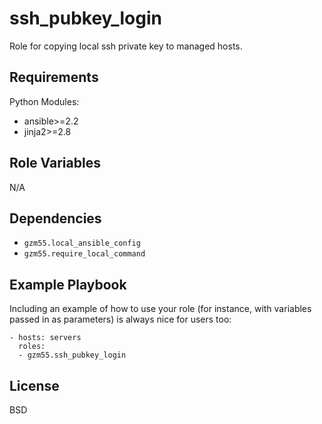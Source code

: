 ssh_pubkey_login
=========

Role for copying local ssh private key to managed hosts.

Requirements
------------

Python Modules:
* ansible>=2.2
* jinja2>=2.8

Role Variables
--------------

N/A

Dependencies
------------

* `gzm55.local_ansible_config`
* `gzm55.require_local_command`

Example Playbook
----------------

Including an example of how to use your role (for instance, with variables passed in as parameters) is always nice for users too:

    - hosts: servers
      roles:
      - gzm55.ssh_pubkey_login

License
-------

BSD
